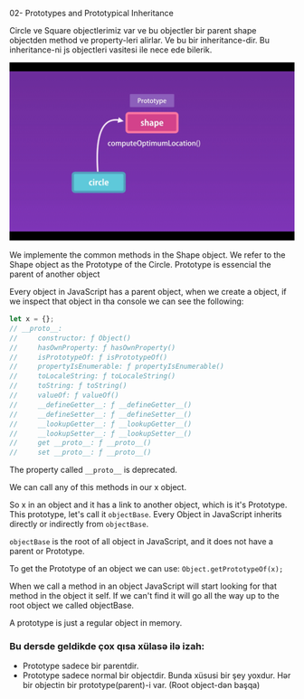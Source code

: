 02- Prototypes and Prototypical Inheritance

Circle ve Square objectlerimiz var ve bu objectler bir parent shape objectden method ve property-leri alirlar.
Ve bu bir inheritance-dir.
Bu inheritance-ni js objectleri vasitesi ile nece ede bilerik.

![Prototypical Inheritance](./images/02-01.png "Prototypical Inheritance")

We implemente the common methods in the Shape object. We refer to the Shape object as the Prototype of the Circle. Prototype is essencial the parent of another object

Every object in JavaScript has a parent object, when we create a object, if we inspect that object in tha console we can see the following:

```javascript
let x = {};
// __proto__:
//     constructor: ƒ Object()
//     hasOwnProperty: ƒ hasOwnProperty()
//     isPrototypeOf: ƒ isPrototypeOf()
//     propertyIsEnumerable: ƒ propertyIsEnumerable()
//     toLocaleString: ƒ toLocaleString()
//     toString: ƒ toString()
//     valueOf: ƒ valueOf()
//     __defineGetter__: ƒ __defineGetter__()
//     __defineSetter__: ƒ __defineSetter__()
//     __lookupGetter__: ƒ __lookupGetter__()
//     __lookupSetter__: ƒ __lookupSetter__()
//     get __proto__: ƒ __proto__()
//     set __proto__: ƒ __proto__()
```

The property called `__proto__` is deprecated.

We can call any of this methods in our x object.

So x in an object and it has a link to another object, which is it's Prototype. This prototype, let's call it `objectBase`. Every Object in JavaScript inherits directly or indirectly from `objectBase`.

`objectBase` is the root of all object in JavaScript, and it does not have a parent or Prototype.

To get the Prototype of an object we can use: `Object.getPrototypeOf(x);`

When we call a method in an object JavaScript will start looking for that method in the object it self. If we can't find it will go all the way up to the root object we called objectBase.

A prototype is just a regular object in memory.


### Bu dersde geldikde çox qısa xülasə ilə izah:
- Prototype sadece bir parentdir.
- Prototype sadece normal bir objectdir. Bunda xüsusi bir şey yoxdur.
  Hər bir objectin bir prototype(parent)-i var. (Root object-dən başqa)
